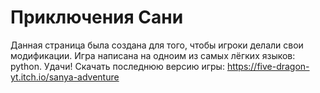 # Приключения Сани

Данная страница была создана для того, чтобы игроки делали свои модификации. Игра написана на одноим из самых лёгких языков: python. Удачи!
Скачать последнюю версию игры: https://five-dragon-yt.itch.io/sanya-adventure
